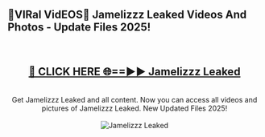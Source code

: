 <h2>🔴VIRal VidEOS🔴 Jamelizzz Leaked Videos And Photos - Update Files 2025!</h2>
<br>
<div align="center">
<h2><a href="https://virallinks.top/odZfE0" rel="nofollow">🔴 CLICK HERE 🌐==►► Jamelizzz Leaked</a></h2>
<br>
Get Jamelizzz Leaked and all content. Now you can access all videos and pictures of Jamelizzz Leaked. New Updated Files 2025!
<br>
<br>
<a href="https://virallinks.top/odZfE0" rel="nofollow" data-target="animated-image.originalLink"><img src="https://i.imgur.com/dJHk4Zq.gif)" alt="Jamelizzz Leaked" style="max-width: 100%; display: inline-block;" data-target="animated-image.originalImage"></a>
</div>
<br>
